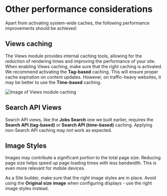 # Other performance considerations

Apart from activating system-wide caches, the following performance improvements should be achieved:

## Views caching

The Views module provides internal caching tools, allowing for the reduction of rendering times and improving the performance of your site. When enabling Views caching, make sure that the right caching is activated. We recommend activating the **Tag-based** caching. This will ensure proper cache expiration on content updates. However, on traffic-heavy websites, it may be better to use the **Time-based** caching.

![Image of Views module caching](../.gitbook/assets/248.png)

## Search API Views

Search API views, like the **Jobs Search** one we built earlier, requires the **Search API (tag-based)** or **Search API (time-based)** caching. Applying non-Search API caching may not work as expected.

## Image Styles

Images may contribute a significant portion to the total page size. Reducing page size helps speed up page loading times with less bandwidth. This is even more relevant for mobile devices.

As a Site builder, make sure that the right image styles are in place. Avoid using the **Original size** **image** when configuring displays - use the right image styles instead.
